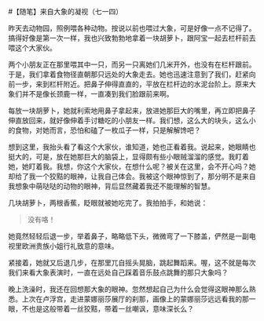 #【随笔】来自大象的凝视（七一四）

昨天去动物园，照例喂各种动物。按说以前也喂过大象，可是好像一点不记得了。搞得好像是第一次一样，我也兴致勃勃地拿着一块胡萝卜，跟阿宝一起去栏杆前去喂这个大家伙。

两个小朋友正在那里喂其中一只，而另一只离她们几米开外，也没有在栏杆跟前。于是，我们拿着食物径直朝那只远处的大象走去。她也迅速注意到了我们，赶紧向前一步，来到栏杆附近。把鼻子伸得直直的，平放在栏杆边的水泥台阶上。原来大象们并不是像长颈鹿一样，一直凑到我们脸跟前来啊。

每放一块胡萝卜，她就利索地用鼻子拿起来，放进她那巨大的嘴里，再立即把鼻子伸直放回来，就好像伸着手讨糖吃的小朋友一样。我们想，这么大的块头，这么小的食物，对她而言，恐怕和磕了一枚瓜子一样，只是解解馋吧？

想到这里，我抬头看了看这个大家伙，谁知道，她也正看着我。说起来，她眼睛也挺大的，可是，放在她那巨大的脑袋上，显得颇有些小眼贼溜溜的感觉。我盯着她，她盯着我。我想，你这个大家伙，在想什么呢？被关在这里，会不开心吗？她却给了我一个狡黠的眼神，让我自己体会。我被这个眼神惊到了，那分明不是来自我想象中萌哒哒的动物的眼神，背后显然藏着我还不能理解的智慧。

几块胡萝卜，两根香蕉，眨眼就被她吃完了。我拍拍手，和她说：

> 没有咯！

她竟然轻轻后退一步，举着鼻子，略略低下头，微微弯了一下膝盖，俨然是一副电视里欧洲贵族小姐行礼致意的意味。

紧接着，她就又后退几步，在那里兀自摇头晃脑，跳起舞蹈来。喔，这不就是每次我们来看大象表演时，一直在远处自己踩着音乐鼓点跳舞的那只大象吗？

晚上洗澡时，我还在回想那大象的眼神。忽然想起自己为什么会觉得这眼神那么熟悉。上次在卢浮宫，走进蒙娜丽莎展厅的刹那，画像上的蒙娜丽莎远远看我的那一眼，不也是这般带着一丝狡黠，带着一丝嘲讽，意味深长么？

